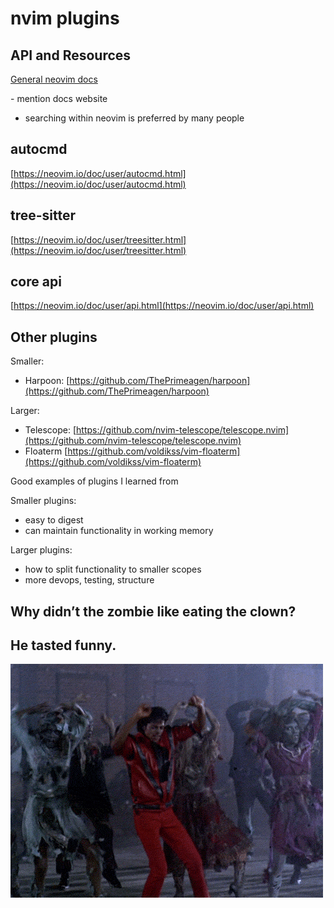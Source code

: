 # nvim plugins

## API and Resources

[General neovim docs](https://neovim.io/doc/general/)

<div class="notes">
- mention docs website

- searching within neovim is preferred by many people
  </div>

## autocmd

[https://neovim.io/doc/user/autocmd.html](https://neovim.io/doc/user/autocmd.html)

## tree-sitter

[https://neovim.io/doc/user/treesitter.html](https://neovim.io/doc/user/treesitter.html)

## core api

[https://neovim.io/doc/user/api.html](https://neovim.io/doc/user/api.html)

## Other plugins

Smaller:

- Harpoon: [https://github.com/ThePrimeagen/harpoon](https://github.com/ThePrimeagen/harpoon)

Larger:

- Telescope: [https://github.com/nvim-telescope/telescope.nvim](https://github.com/nvim-telescope/telescope.nvim)
- Floaterm [https://github.com/voldikss/vim-floaterm](https://github.com/voldikss/vim-floaterm)

<div class="notes">
Good examples of plugins I learned from

Smaller plugins:

- easy to digest
- can maintain functionality in working memory

Larger plugins:

- how to split functionality to smaller scopes
- more devops, testing, structure

</div>

## Why didn’t the zombie like eating the clown?

## He tasted funny.

![](./assets/zombie.gif)
